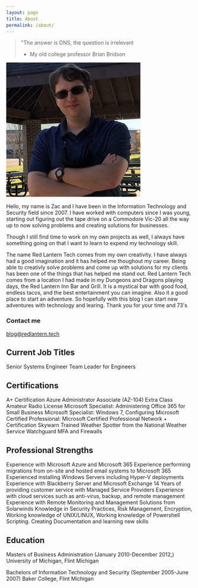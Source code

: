 ```yaml
---
layout: page
title: About
permalink: /about/
---
```


> "The answer is DNS, the question is irrelevant
> - My old college professor Brian Bridson

![Yes, this is really me](/images/91954742.png)

Hello, my name is Zac and I have been in the Information Technology and Security field since 2007. I have worked with computers since I was young, starting out figuring out the tape drive on a Commodore Vic-20 all the way up to now solving problems and creating solutions for businesses.

Though I still find time to work on my own projects as well, I always have something going on that I want to learn to expend my technology skill.

The name Red Lantern Tech comes from my own creativity.  I have always had a good imagination and it has helped me thoughout my career.  Being
able to creativly solve problems and come up with solutions for my clients has been one of the things that has helped me stand out.  Red Lantern
Tech comes from a location I had made in my Dungeons and Dragons playing days, the Red Lantern Inn Bar and Grill.  It is a mystical bar with good
food, endless tacos, and the best entertainment you can imagine.  Also it a good place to start an adventure.  So hopefully with this blog
I can start new adventures with technology and learing.  Thank you for your time and 73's 

### Contact me

[blog@redlantern.tech](mailto:blog@redlantern.tech)

## Current Job Titles
Senior Systems Engineer
Team Leader for Engineers

## Certifications
A+ Certification
Azure Administrator Associate (AZ-104)
Extra Class Amateur Radio License
Microsoft Specialist: Administering Office 365 for Small Business
Microsoft Specialist: Windows 7, Configuring
Microsoft Certified Professional: Microsoft Certified Professional
Network + Certification
Skywarn Trained Weather Spotter from the National Weather Service
Watchguard MFA and Firewalls

## Professional Strengths
Experience with Microsoft Azure and Microsoft 365
Experience performing migrations from on-site and hosted email systems to Microsoft 365
Experienced installing Windows Servers including Hyper-V deployments
Experience with Blackberry Server and Microsoft Exchange
14 Years of providing customer service with Managed Service Providers
Experience with cloud services such as anti-virus, backup, and remote management
Experience with Remote Monitoring and Management Solutions from Solarwinds
Knowledge in Security Practices, Risk Management, Encryption,
Working knowledge of UNIX/LINUX, 
Working knowledge of Powershell Scripting.
Creating Documentation and learning new skills

## Education
Masters of Business Administration (January 2010-December 2012,)
University of Michigan, Flint Michigan

Bachelors of Information Technology and Security (September 2005-June 2007)
Baker College, Flint Michigan

